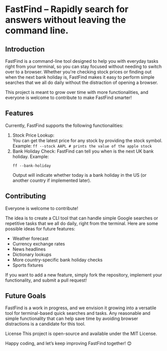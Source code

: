 # FastFind – Rapidly search for answers without leaving the command line.

## Introduction
FastFind is a command-line tool designed to help you with everyday tasks right from your terminal, so you can stay focused without needing to switch over to a browser. Whether you're checking stock prices or finding out when the next bank holiday is, FastFind makes it easy to perform simple searches that we all do daily without the distraction of opening a browser.

This project is meant to grow over time with more functionalities, and everyone is welcome to contribute to make FastFind smarter!

## Features
Currently, FastFind supports the following functionalities:
1. Stock Price Lookup: <br>You can get the latest price for any stock by providing the stock symbol.<br>
    Example:
    ```ff --stock AAPL # prints the value of the apple stock```
2. Bank Holiday Check:
FastFind can tell you when is the next UK bank holiday.
Example:
    ```
    ff --bank-holiday
    ```
    Output will indicate whether today is a bank holiday in the US (or another country if implemented later).</li>

</ol>


## Contributing
Everyone is welcome to contribute!

The idea is to create a CLI tool that can handle simple Google searches or repetitive tasks that we all do daily, right from the terminal. Here are some possible ideas for future features:

- Weather forecast
- Currency exchange rates
- News headlines
- Dictionary lookups
- More country-specific bank holiday checks
- Sports fixtures

If you want to add a new feature, simply fork the repository, implement your functionality, and submit a pull request!

## Future Goals
FastFind is a work in progress, and we envision it growing into a versatile tool for terminal-based quick searches and tasks. Any reasonable and simple functionality that can help save time by avoiding browser distractions is a candidate for this tool.

License
This project is open-source and available under the MIT License.

Happy coding, and let’s keep improving FastFind together! 😊